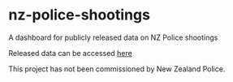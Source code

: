 # nz-police-shootings
A dashboard for publicly released data on NZ Police shootings

Released data can be accessed [here](https://www.police.govt.nz/sites/default/files/publications/tactical-options-supplement-shootings-by-police-august2021.pdf)

This project has not been commissioned by New Zealand Police. 